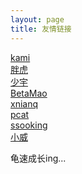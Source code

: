 ```yaml
---
layout: page
title: 友情链接
---
```


[kami](https://kamisec.github.io/)<br>
[胖虎](http://www.cnblogs.com/test404)<br>
[少宇](https://www.90xss.cn)<br>
[BetaMao](https://betamao.me)<br>
[xnianq](https://xnianq.cn)<br>
[pcat](http://www.cnblogs.com/pcat/)<br>
[ssooking](http://www.cnblogs.com/ssooking/)<br>
[小威](https://iewoaix8736.github.io/)<br>

龟速成长ing...

